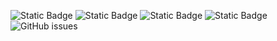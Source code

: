 ![Static Badge](https://img.shields.io/badge/blacklists-60-000000) ![Static Badge](https://img.shields.io/badge/blacklisted-2840555-cc0000) ![Static Badge](https://img.shields.io/badge/whitelisted-2245-00CC00) ![Static Badge](https://img.shields.io/badge/streaming_blacklist-28107-000000) ![GitHub issues](https://img.shields.io/github/issues/fabriziosalmi/blacklists)
